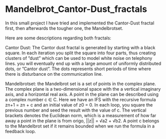 ﻿# Mandelbrot_Cantor-Dust_fractals

In this small project I have tried and implemented the Cantor-Dust fractal first, then afterwards the tougher one, the Mandelbrotset.

Here are some descriptions regarding both fractals:

Cantor Dust: 
The Cantor dust fractal is generated by starting with a black square.
In each iteration you split the square into four parts, thus creating clusters of
”dust” which can be used to model white noise on telephony lines. you will eventually 
end up with a large amount of uniformly distributed dots, or ”Cantor dust”. 
The dots represents short periods of time where there is disturbance on the communication line.


Mandelbrotset:
the Mandelbrot set is a set of points in the complex plane.
The complex plane is a two-dimensional space with the a vertical imaginary
axis, and a horizontal real axis. A point in the plane can be described using
a complex number c ∈ C. Here we have an IFS with the recursive formula zn+1 = zn + c and an
initial value of z0 = 0. In each loop, you square the previous number and seed
the result with the value of c. The vertical brackets denotes the Euclidean
norm, which is a measurement of how far away a point in the plane is from
origo, ||z|| = √a2 + √b2. A point c belongs to the Mandelbrot set if it remains
bounded when we run the formula in a feedback loop.
